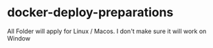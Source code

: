 # docker-deploy-preparations

All Folder will apply for Linux / Macos. I don't make sure it will work on Window